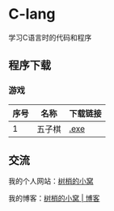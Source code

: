# C-lang
学习C语言时的代码和程序
## 程序下载
### 游戏
| 序号 | 名称 | 下载链接 |
| ---- | ---- | -------  |
| 1 | 五子棋 | [.exe](https://github.com/LoosePrince/C-lang/releases/download/%E4%BA%94%E5%AD%90%E6%A3%8B1.0/1.0.exe) |

## 交流
我的个人网站：[树梢的小窝](https://xzt.plus/)

我的博客：[树梢的小窝 | 博客](https://blog.xzt.plus/)
